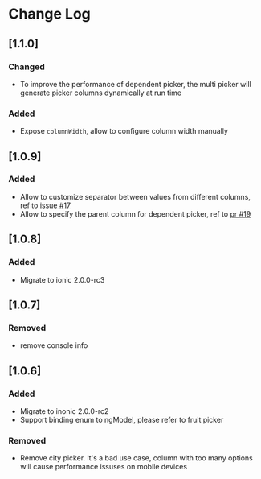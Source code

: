 # Change Log

## [1.1.0]
### Changed
* To improve the performance of dependent picker, the multi picker will generate picker columns dynamically at run time
### Added
* Expose `columnWidth`, allow to configure column width manually

## [1.0.9]
### Added 
* Allow to customize separator between values from different columns, ref to [issue #17](https://github.com/raychenfj/ion-multi-picker/issues/17)
* Allow to specify the parent column for dependent picker, ref to [pr #19](https://github.com/raychenfj/ion-multi-picker/pull/19)  

## [1.0.8]
### Added
* Migrate to ionic 2.0.0-rc3

## [1.0.7]
### Removed
* remove console info

## [1.0.6] 
### Added
* Migrate to inonic 2.0.0-rc2
* Support binding enum to ngModel, please refer to fruit picker 
### Removed
* Remove city picker. it's a bad use case, column with too many options will cause performance issuses on mobile devices